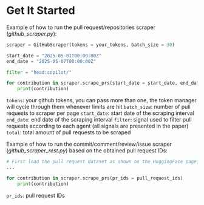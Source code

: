 # Get It Started 

Example of how to run the pull request/repositories scraper (*github_scraper.py*):

```python
scraper = GitHubScraper(tokens = your_tokens, batch_size = 30)

start_date = "2025-05-01T00:00:00Z"
end_date = "2025-05-07T00:00:00Z"

filter = "head:copilot/"

for contribution in scraper.scrape_prs(start_date = start_date, end_date = end_date, filter = filter, total = 5000)
    print(contribution)
```

```tokens```: your github tokens, you can pass more than one, the token manager will cycle through them whenever limits are hit 
```batch_size```: number of pull requests to scraper per page 
```start_date```: start date of the scraping interval 
```end_date```: end date of the scraping interval
```filter```: signal used to filter pull requests according to each agent (all signals are presented in the paper)
```total```: total amount of pull requests to be scraped

Example of how to run the commit/comment/review/issue scraper (*github_scraper_rest.py*) based on the obtained pull request IDs: 

```python
# First load the pull request dataset as shown on the HuggingFace page, then split the "id" column into batches and convert each back into a comma delimited string.
...

for contribution in scraper.scrape_prs(pr_ids = pull_request_ids)
    print(contribution)
```

```pr_ids```: pull request IDs 

